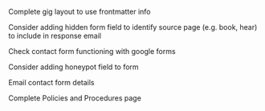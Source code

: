 Complete gig layout to use frontmatter info

Consider adding hidden form field to identify source page (e.g. book, hear) to include in response email

Check contact form functioning with google forms

Consider adding honeypot field to form

Email contact form details

Complete Policies and Procedures page